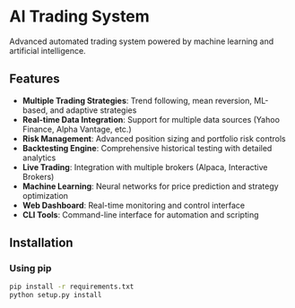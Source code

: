 # AI Trading System

Advanced automated trading system powered by machine learning and artificial intelligence.

## Features

- **Multiple Trading Strategies**: Trend following, mean reversion, ML-based, and adaptive strategies
- **Real-time Data Integration**: Support for multiple data sources (Yahoo Finance, Alpha Vantage, etc.)
- **Risk Management**: Advanced position sizing and portfolio risk controls
- **Backtesting Engine**: Comprehensive historical testing with detailed analytics
- **Live Trading**: Integration with multiple brokers (Alpaca, Interactive Brokers)
- **Machine Learning**: Neural networks for price prediction and strategy optimization
- **Web Dashboard**: Real-time monitoring and control interface
- **CLI Tools**: Command-line interface for automation and scripting

## Installation

### Using pip

```bash
pip install -r requirements.txt
python setup.py install